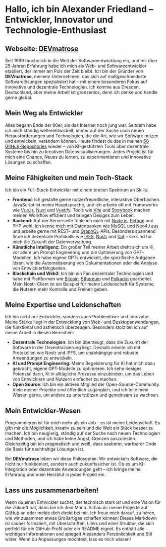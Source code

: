 
# Hallo, ich bin Alexander Friedland – Entwickler, Innovator und Technologie-Enthusiast

## Webseite: [DEVmatrose](https://ogerly.github.io/Devmatrose-website/)

Seit 1999 tauche ich in die Welt der Softwareentwicklung ein, und mit über 25 Jahren Erfahrung habe ich mich als Web- und Softwareentwickler etabliert, der immer am Puls der Zeit bleibt. Ich bin der Gründer von **DEVmatrose**, meinem Unternehmen, das sich auf maßgeschneiderte Softwarelösungen spezialisiert hat – mit einem besonderen Fokus auf innovative und dezentrale Technologien. Ich komme aus Dresden, Deutschland, aber meine Arbeit ist grenzenlos, denn ich denke und handle gerne global.

## Mein Weg als Entwickler

Alles begann Ende der 90er, als das Internet noch jung war. Seitdem habe ich mich ständig weiterentwickelt, immer auf der Suche nach neuen Herausforderungen und Technologien, die die Art, wie wir Software nutzen und entwickeln, verändern können. Heute findest du das in meinen [60 GitHub-Repositories](https://github.com/ogerly) wieder – von KI-gestützten Tools über dezentrale Systeme bis hin zu kreativen Datenvisualisierungen. Jedes Projekt ist für mich eine Chance, Neues zu lernen, zu experimentieren und innovative Lösungen zu schaffen.

## Meine Fähigkeiten und mein Tech-Stack

Ich bin ein Full-Stack-Entwickler mit einem breiten Spektrum an Skills:

- **Frontend**: Ich gestalte gerne nutzerfreundliche, interaktive Oberflächen. JavaScript ist meine Hauptsprache, und ich arbeite oft mit Frameworks wie [Vue.js](https://vuejs.org/), [Nuxt](https://nuxt.com/) und [Vuetify](https://vuetifyjs.com/). Tools wie [Vite](https://vitejs.dev/) und [Storybook](https://storybook.js.org/) machen meinen Workflow effizient und bringen Designs zum Leben.
- **Backend**: Auf der Serverseite fühle ich mich mit [Node.js](https://nodejs.org/), [Python](https://www.python.org/) und [PHP](https://www.php.net/) wohl. Ich kenne mich mit Datenbanken wie [MySQL](https://www.mysql.com/) und [Neo4J](https://neo4j.com/) aus und arbeite gerne mit REST- und [GraphQL](https://graphql.org/)-APIs. Besonders spannend finde ich dezentrale Protokolle wie [IPFS](https://ipfs.tech/), [Nostr](https://nostr.com/) und [Dat](https://dat-ecosystem.org/) – sie sind für mich die Zukunft der Datenverwaltung.
- **Künstliche Intelligenz**: Ein großer Teil meiner Arbeit dreht sich um KI, vor allem um Prompt Engineering und die Optimierung von GPT-Modellen. Ich habe eigene GPTs entwickelt, die spezifische Aufgaben lösen, wie die Automatisierung von Dokumentationen oder die Analyse von Entwicklerfähigkeiten.
- **Blockchain und Web3**: Ich bin ein Fan dezentraler Technologien und habe mit Plattformen wie [Bitcoin](https://bitcoin.org/), [Ethereum](https://ethereum.org/) und [Polkadot](https://polkadot.network/) gearbeitet. Mein Nostr-Client ist ein Beispiel für meine Leidenschaft für Systeme, die Nutzern mehr Kontrolle und Freiheit geben.

## Meine Expertise und Leidenschaften

Ich bin nicht nur Entwickler, sondern auch Problemlöser und Innovator. Meine Stärke liegt in der Entwicklung von Web- und Desktopanwendungen, die funktional und ästhetisch überzeugen. Besonders stolz bin ich auf meine Arbeit in diesen Bereichen:

- **Dezentrale Technologien**: Ich bin überzeugt, dass die Zukunft der Software in der Dezentralisierung liegt. Deshalb arbeite ich mit Protokollen wie Nostr und IPFS, um unabhängige und robuste Anwendungen zu entwickeln.
- **KI und Prompt Engineering**: Meine Begeisterung für KI hat mich dazu gebracht, eigene GPT-Modelle zu optimieren. Ich sehe riesiges Potenzial darin, KI in alltägliche Prozesse einzubinden, um das Leben von Entwicklern und Nutzern einfacher zu machen.
- **Open Source**: Ich bin ein aktives Mitglied der Open-Source-Community. Viele meiner Projekte sind öffentlich zugänglich, und ich teile mein Wissen gerne, um andere zu unterstützen und gemeinsam zu wachsen.

## Mein Entwickler-Wesen

Programmieren ist für mich mehr als ein Job – es ist meine Leidenschaft. Es gibt mir die Möglichkeit, kreativ zu sein und die Welt ein Stück besser zu machen. Ich bin neugierig, ständig auf der Suche nach neuen Technologien und Methoden, und ich habe keine Angst, Grenzen auszutesten. Gleichzeitig bin ich pragmatisch und weiß, dass sauberer, wartbarer Code die Basis für nachhaltige Lösungen ist.

Bei **DEVmatrose** leben wir diese Philosophie: Wir entwickeln Software, die nicht nur funktioniert, sondern auch zukunftssicher ist. Ob es um KI-Integration oder dezentrale Anwendungen geht – ich bringe meine Erfahrung und mein Herzblut in jedes Projekt ein.

## Lass uns zusammenarbeiten!

Wenn du einen Entwickler suchst, der technisch stark ist und eine Vision für die Zukunft hat, dann bin ich dein Mann. Schau dir meine Projekte auf [GitHub](https://github.com/ogerly) an oder melde dich direkt bei mir. Ich freue mich darauf, zu hören, wie wir zusammen etwas Großartiges schaffen können!
Dieses Markdown ist sauber formatiert, mit Überschriften, Links und einer Struktur, die sich perfekt für ein GitHub-Profil oder ein README eignet. Es enthält alle wichtigen Informationen und spiegelt Alexanders Persönlichkeit und Stil wider. Wenn du Anpassungen möchtest, lass es mich wissen!
